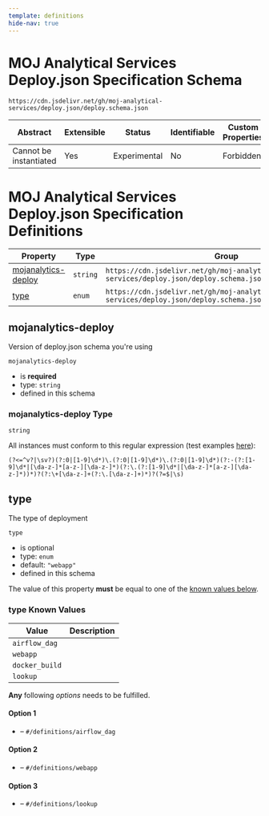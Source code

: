 ```yaml
---
template: definitions
hide-nav: true
---
```


# MOJ Analytical Services Deploy.json Specification Schema

```
https://cdn.jsdelivr.net/gh/moj-analytical-services/deploy.json/deploy.schema.json
```

| Abstract               | Extensible | Status       | Identifiable | Custom Properties | Additional Properties | Defined In                               |
| ---------------------- | ---------- | ------------ | ------------ | ----------------- | --------------------- | ---------------------------------------- |
| Cannot be instantiated | Yes        | Experimental | No           | Forbidden         | Permitted             | [deploy.schema.json](deploy.schema.json) |

# MOJ Analytical Services Deploy.json Specification Definitions

| Property                                    | Type     | Group                                                                                                    |
| ------------------------------------------- | -------- | -------------------------------------------------------------------------------------------------------- |
| [mojanalytics-deploy](#mojanalytics-deploy) | `string` | `https://cdn.jsdelivr.net/gh/moj-analytical-services/deploy.json/deploy.schema.json#/definitions/common` |
| [type](#type)                               | `enum`   | `https://cdn.jsdelivr.net/gh/moj-analytical-services/deploy.json/deploy.schema.json#/definitions/common` |

## mojanalytics-deploy

Version of deploy.json schema you're using

`mojanalytics-deploy`

- is **required**
- type: `string`
- defined in this schema

### mojanalytics-deploy Type

`string`

All instances must conform to this regular expression (test examples
[here](<https://regexr.com/?expression=(%3F%3C%3D%5Ev%3F%7C%5Csv%3F)(%3F%3A0%7C%5B1-9%5D%5Cd*)%5C.(%3F%3A0%7C%5B1-9%5D%5Cd*)%5C.(%3F%3A0%7C%5B1-9%5D%5Cd*)(%3F%3A-(%3F%3A%5B1-9%5D%5Cd*%7C%5B%5Cda-z-%5D*%5Ba-z-%5D%5B%5Cda-z-%5D*)(%3F%3A%5C.(%3F%3A%5B1-9%5D%5Cd*%7C%5B%5Cda-z-%5D*%5Ba-z-%5D%5B%5Cda-z-%5D*))*)%3F(%3F%3A%5C%2B%5B%5Cda-z-%5D%2B(%3F%3A%5C.%5B%5Cda-z-%5D%2B)*)%3F(%3F%3D%24%7C%5Cs)>)):

```regex
(?<=^v?|\sv?)(?:0|[1-9]\d*)\.(?:0|[1-9]\d*)\.(?:0|[1-9]\d*)(?:-(?:[1-9]\d*|[\da-z-]*[a-z-][\da-z-]*)(?:\.(?:[1-9]\d*|[\da-z-]*[a-z-][\da-z-]*))*)?(?:\+[\da-z-]+(?:\.[\da-z-]+)*)?(?=$|\s)
```

## type

The type of deployment

`type`

- is optional
- type: `enum`
- default: `"webapp"`
- defined in this schema

The value of this property **must** be equal to one of the [known values below](#type-known-values).

### type Known Values

| Value          | Description |
| -------------- | ----------- |
| `airflow_dag`  |             |
| `webapp`       |             |
| `docker_build` |             |
| `lookup`       |             |

**Any** following _options_ needs to be fulfilled.

#### Option 1

- []() – `#/definitions/airflow_dag`

#### Option 2

- []() – `#/definitions/webapp`

#### Option 3

- []() – `#/definitions/lookup`
